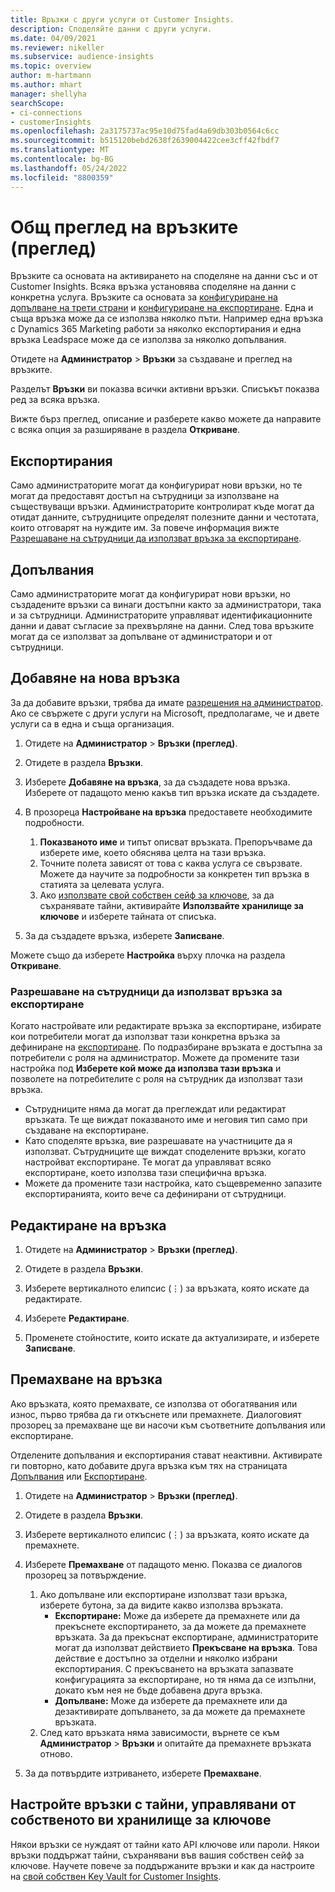 ```yaml
---
title: Връзки с други услуги от Customer Insights.
description: Споделяйте данни с други услуги.
ms.date: 04/09/2021
ms.reviewer: nikeller
ms.subservice: audience-insights
ms.topic: overview
author: m-hartmann
ms.author: mhart
manager: shellyha
searchScope:
- ci-connections
- customerInsights
ms.openlocfilehash: 2a3175737ac95e10d75fad4a69db303b0564c6cc
ms.sourcegitcommit: b515120bebd2638f2639004422cee3cff42fbdf7
ms.translationtype: MT
ms.contentlocale: bg-BG
ms.lasthandoff: 05/24/2022
ms.locfileid: "8800359"
---
```

# <a name="connections-preview-overview"></a>Общ преглед на връзките (преглед)

Връзките са основата на активирането на споделяне на данни със и от Customer Insights. Всяка връзка установява споделяне на данни с конкретна услуга. Връзките са основата за [конфигуриране на допълване на трети страни](enrichment-hub.md) и [конфигуриране на експортиране](export-destinations.md). Една и съща връзка може да се използва няколко пъти. Например една връзка с Dynamics 365 Marketing работи за няколко експортирания и една връзка Leadspace може да се използва за няколко допълвания.

Отидете на **Администратор** > **Връзки** за създаване и преглед на връзките.

Разделът **Връзки** ви показва всички активни връзки. Списъкът показва ред за всяка връзка.

Вижте бърз преглед, описание и разберете какво можете да направите с всяка опция за разширяване в раздела **Откриване**.

## <a name="exports"></a>Експортирания

Само администраторите могат да конфигурират нови връзки, но те могат да предоставят достъп на сътрудници за използване на съществуващи връзки. Администраторите контролират къде могат да отидат данните, сътрудниците определят полезните данни и честотата, които отговарят на нуждите им. За повече информация вижте [Разрешаване на сътрудници да използват връзка за експортиране](#allow-contributors-to-use-a-connection-for-exports).

## <a name="enrichments"></a>Допълвания

Само администраторите могат да конфигурират нови връзки, но създадените връзки са винаги достъпни както за администратори, така и за сътрудници. Администраторите управляват идентификационните данни и дават съгласие за прехвърляне на данни. След това връзките могат да се използват за допълване от администратори и от сътрудници.

## <a name="add-a-new-connection"></a>Добавяне на нова връзка

За да добавите връзки, трябва да имате [разрешения на администратор](permissions.md). Ако се свържете с други услуги на Microsoft, предполагаме, че и двете услуги са в една и съща организация.

1. Отидете на **Администратор** > **Връзки (преглед)**.

1. Отидете в раздела **Връзки**.

1. Изберете **Добавяне на връзка**, за да създадете нова връзка. Изберете от падащото меню какъв тип връзка искате да създадете.

1. В прозореца **Настройване на връзка** предоставете необходимите подробности.
   1. **Показваното име** и типът описват връзката. Препоръчваме да изберете име, което обяснява целта на тази връзка.
   1. Точните полета зависят от това с каква услуга се свързвате. Можете да научите за подробности за конкретен тип връзка в статията за целевата услуга.
   1. Ако [използвате свой собствен сейф за ключове](use-azure-key-vault.md), за да съхранявате тайни, активирайте **Използвайте хранилище за ключове** и изберете тайната от списъка.

1. За да създадете връзка, изберете **Записване**.

Можете също да изберете **Настройка** върху плочка на раздела **Откриване**.

### <a name="allow-contributors-to-use-a-connection-for-exports"></a>Разрешаване на сътрудници да използват връзка за експортиране

Когато настройвате или редактирате връзка за експортиране, избирате кои потребители могат да използват тази конкретна връзка за дефиниране на [експортиране](export-destinations.md). По подразбиране връзката е достъпна за потребители с роля на администратор. Можете да промените тази настройка под **Изберете кой може да използва тази връзка** и позволете на потребителите с роля на сътрудник да използват тази връзка.

- Сътрудниците няма да могат да преглеждат или редактират връзката. Те ще виждат показваното име и неговия тип само при създаване на експортиране.
- Като споделяте връзка, вие разрешавате на участниците да я използват. Сътрудниците ще виждат споделените връзки, когато настройват експортиране. Те могат да управляват всяко експортиране, което използва тази специфична връзка.
- Можете да промените тази настройка, като същевременно запазите експортиранията, които вече са дефинирани от сътрудници.

## <a name="edit-a-connection"></a>Редактиране на връзка

1. Отидете на **Администратор** > **Връзки (преглед)**.

1. Отидете в раздела **Връзки**.

1. Изберете вертикалното елипсис (&vellip;) за връзката, която искате да редактирате.

1. Изберете **Редактиране**.

1. Променете стойностите, които искате да актуализирате, и изберете **Записване**.

## <a name="remove-a-connection"></a>Премахване на връзка

Ако връзката, която премахвате, се използва от обогатявания или износ, първо трябва да ги откъснете или премахнете. Диалоговият прозорец за премахване ще ви насочи към съответните допълвания или експортиране.

Отделените допълвания и експортирания стават неактивни. Активирате ги повторно, като добавите друга връзка към тях на страницата [Допълвания](enrichment-hub.md) или [Експортиране](export-destinations.md).

1. Отидете на **Администратор** > **Връзки (преглед)**.

1. Отидете в раздела **Връзки**.

1. Изберете вертикалното елипсис (&vellip;) за връзката, която искате да премахнете.

1. Изберете **Премахване** от падащото меню. Показва се диалогов прозорец за потвърждение.

   1. Ако допълване или експортиране използват тази връзка, изберете бутона, за да видите какво използва връзката.
      - **Експортиране:** Може да изберете да премахнете или да прекъснете експортирането, за да можете да премахнете връзката. За да прекъснат експортиране, администраторите могат да използват действието **Прекъсване на връзка**. Това действие е достъпно за отделни и няколко избрани експортирания. С прекъсването на връзката запазвате конфигурацията за експортиране, но тя няма да се изпълни, докато към нея не бъде добавена друга връзка.
      - **Допълване:** Може да изберете да премахнете или да дезактивирате допълването, за да можете да премахнете връзката.
   1. След като връзката няма зависимости, върнете се към **Администратор** > **Връзки** и опитайте да премахнете връзката отново.

1. За да потвърдите изтриването, изберете **Премахване**.

## <a name="set-up-connections-with-secrets-managed-by-your-own-key-vault"></a>Настройте връзки с тайни, управлявани от собственото ви хранилище за ключове

Някои връзки се нуждаят от тайни като API ключове или пароли. Някои връзки поддържат тайни, съхранявани във вашия собствен сейф за ключове. Научете повече за поддържаните връзки и как да настроите на [свой собствен Key Vault for Customer Insights](use-azure-key-vault.md).
